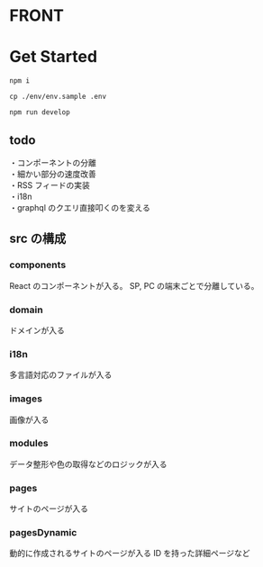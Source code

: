 # FRONT

# Get Started

```
npm i

cp ./env/env.sample .env

npm run develop
```

## todo

・コンポーネントの分離  
・細かい部分の速度改善  
・RSS フィードの実装  
・i18n  
・graphql のクエリ直接叩くのを変える

## src の構成

### components

React のコンポーネントが入る。
SP, PC の端末ごとで分離している。

### domain

ドメインが入る

### i18n

多言語対応のファイルが入る

### images

画像が入る

### modules

データ整形や色の取得などのロジックが入る

### pages

サイトのページが入る

### pagesDynamic

動的に作成されるサイトのページが入る
ID を持った詳細ページなど
